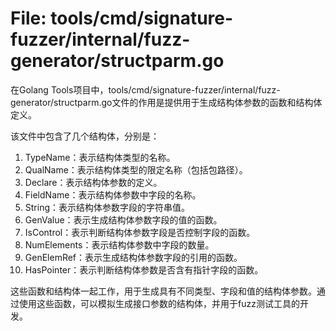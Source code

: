 # File: tools/cmd/signature-fuzzer/internal/fuzz-generator/structparm.go

在Golang Tools项目中，tools/cmd/signature-fuzzer/internal/fuzz-generator/structparm.go文件的作用是提供用于生成结构体参数的函数和结构体定义。

该文件中包含了几个结构体，分别是：
1. TypeName：表示结构体类型的名称。
2. QualName：表示结构体类型的限定名称（包括包路径）。
3. Declare：表示结构体参数的定义。
4. FieldName：表示结构体参数中字段的名称。
5. String：表示结构体参数字段的字符串值。
6. GenValue：表示生成结构体参数字段的值的函数。
7. IsControl：表示判断结构体参数字段是否控制字段的函数。
8. NumElements：表示结构体参数中字段的数量。
9. GenElemRef：表示生成结构体参数字段的引用的函数。
10. HasPointer：表示判断结构体参数是否含有指针字段的函数。

这些函数和结构体一起工作，用于生成具有不同类型、字段和值的结构体参数。通过使用这些函数，可以模拟生成接口参数的结构体，并用于fuzz测试工具的开发。

